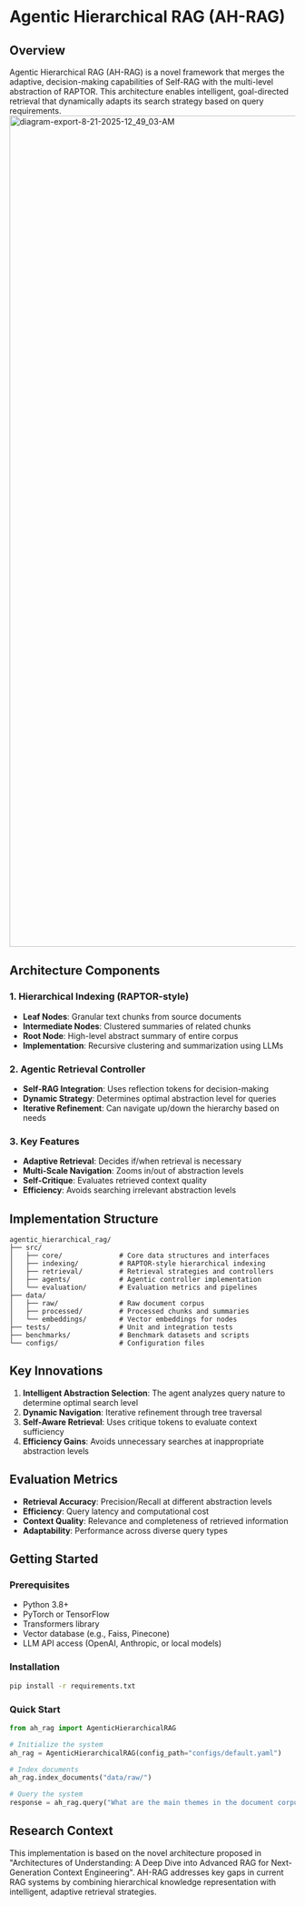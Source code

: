 # Agentic Hierarchical RAG (AH-RAG)

## Overview

Agentic Hierarchical RAG (AH-RAG) is a novel framework that merges the adaptive, decision-making capabilities of Self-RAG with the multi-level abstraction of RAPTOR. This architecture enables intelligent, goal-directed retrieval that dynamically adapts its search strategy based on query requirements.
<img width="2257" height="1462" alt="diagram-export-8-21-2025-12_49_03-AM" src="https://github.com/user-attachments/assets/bef01121-4b2f-4c6c-a1c9-6fedbce8fb28" />


## Architecture Components

### 1. Hierarchical Indexing (RAPTOR-style)
- **Leaf Nodes**: Granular text chunks from source documents
- **Intermediate Nodes**: Clustered summaries of related chunks
- **Root Node**: High-level abstract summary of entire corpus
- **Implementation**: Recursive clustering and summarization using LLMs

### 2. Agentic Retrieval Controller
- **Self-RAG Integration**: Uses reflection tokens for decision-making
- **Dynamic Strategy**: Determines optimal abstraction level for queries
- **Iterative Refinement**: Can navigate up/down the hierarchy based on needs

### 3. Key Features
- **Adaptive Retrieval**: Decides if/when retrieval is necessary
- **Multi-Scale Navigation**: Zooms in/out of abstraction levels
- **Self-Critique**: Evaluates retrieved context quality
- **Efficiency**: Avoids searching irrelevant abstraction levels

## Implementation Structure

```
agentic_hierarchical_rag/
├── src/
│   ├── core/              # Core data structures and interfaces
│   ├── indexing/          # RAPTOR-style hierarchical indexing
│   ├── retrieval/         # Retrieval strategies and controllers
│   ├── agents/            # Agentic controller implementation
│   └── evaluation/        # Evaluation metrics and pipelines
├── data/
│   ├── raw/               # Raw document corpus
│   ├── processed/         # Processed chunks and summaries
│   └── embeddings/        # Vector embeddings for nodes
├── tests/                 # Unit and integration tests
├── benchmarks/            # Benchmark datasets and scripts
└── configs/               # Configuration files
```

## Key Innovations

1. **Intelligent Abstraction Selection**: The agent analyzes query nature to determine optimal search level
2. **Dynamic Navigation**: Iterative refinement through tree traversal
3. **Self-Aware Retrieval**: Uses critique tokens to evaluate context sufficiency
4. **Efficiency Gains**: Avoids unnecessary searches at inappropriate abstraction levels

## Evaluation Metrics

- **Retrieval Accuracy**: Precision/Recall at different abstraction levels
- **Efficiency**: Query latency and computational cost
- **Context Quality**: Relevance and completeness of retrieved information
- **Adaptability**: Performance across diverse query types

## Getting Started

### Prerequisites
- Python 3.8+
- PyTorch or TensorFlow
- Transformers library
- Vector database (e.g., Faiss, Pinecone)
- LLM API access (OpenAI, Anthropic, or local models)

### Installation

```bash
pip install -r requirements.txt
```

### Quick Start

```python
from ah_rag import AgenticHierarchicalRAG

# Initialize the system
ah_rag = AgenticHierarchicalRAG(config_path="configs/default.yaml")

# Index documents
ah_rag.index_documents("data/raw/")

# Query the system
response = ah_rag.query("What are the main themes in the document corpus?")
```

## Research Context

This implementation is based on the novel architecture proposed in "Architectures of Understanding: A Deep Dive into Advanced RAG for Next-Generation Context Engineering". AH-RAG addresses key gaps in current RAG systems by combining hierarchical knowledge representation with intelligent, adaptive retrieval strategies.
